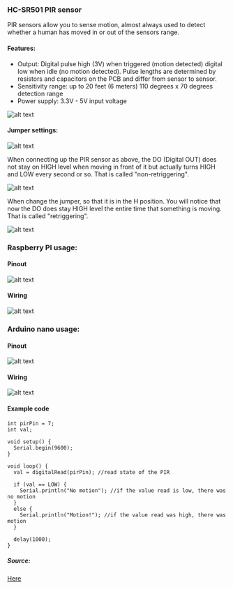 ### HC-SR501 PIR sensor

PIR sensors allow you to sense motion, almost always used to detect whether a human has moved in or out of the sensors range.

#### Features:

+ Output: Digital pulse high (3V) when triggered (motion detected) digital low when idle (no motion detected). Pulse lengths are determined by resistors and capacitors on the PCB and differ from sensor to sensor.
+ Sensitivity range: up to 20 feet (6 meters) 110 degrees x 70 degrees detection range
+ Power supply: 3.3V - 5V input voltage

![alt text](img/pir1.jpg)

#### Jumper settings:

![alt text](img/pir6.jpg)

When connecting up the PIR sensor as above, the DO (Digital OUT) does not stay on HIGH level when moving in front of it but actually turns HIGH and LOW every second or so. That is called "non-retriggering".

![alt text](img/pir4.gif)

When change the jumper, so that it is in the H position. You will notice that now the DO does stay HIGH level the entire time that something is moving. That is called "retriggering".

![alt text](img/pir5.gif)

### Raspberry PI usage:

#### Pinout

![alt text](img/pir2.jpg)

#### Wiring

![alt text](img/pir3.png)

### Arduino nano usage:

#### Pinout

![alt text](img/arduino_pinout.png)

#### Wiring

![alt text](img/hcsr501ardu.png)

#### Example code
```
int pirPin = 7;
int val;

void setup() {
  Serial.begin(9600);
}

void loop() {
  val = digitalRead(pirPin); //read state of the PIR

  if (val == LOW) {
    Serial.println("No motion"); //if the value read is low, there was no motion
  }
  else {
    Serial.println("Motion!"); //if the value read was high, there was motion
  }

  delay(1000);
}
```
##### Source:
[Here](http://robotic-controls.com/book/export/html/16)
